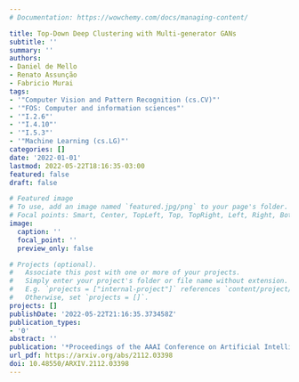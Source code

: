 ```yaml
---
# Documentation: https://wowchemy.com/docs/managing-content/

title: Top-Down Deep Clustering with Multi-generator GANs
subtitle: ''
summary: ''
authors:
- Daniel de Mello
- Renato Assunção
- Fabricio Murai
tags:
- '"Computer Vision and Pattern Recognition (cs.CV)"'
- '"FOS: Computer and information sciences"'
- '"I.2.6"'
- '"I.4.10"'
- '"I.5.3"'
- '"Machine Learning (cs.LG)"'
categories: []
date: '2022-01-01'
lastmod: 2022-05-22T18:16:35-03:00
featured: false
draft: false

# Featured image
# To use, add an image named `featured.jpg/png` to your page's folder.
# Focal points: Smart, Center, TopLeft, Top, TopRight, Left, Right, BottomLeft, Bottom, BottomRight.
image:
  caption: ''
  focal_point: ''
  preview_only: false

# Projects (optional).
#   Associate this post with one or more of your projects.
#   Simply enter your project's folder or file name without extension.
#   E.g. `projects = ["internal-project"]` references `content/project/deep-learning/index.md`.
#   Otherwise, set `projects = []`.
projects: []
publishDate: '2022-05-22T21:16:35.373458Z'
publication_types:
- '0'
abstract: ''
publication: '*Proceedings of the AAAI Conference on Artificial Intelligence*'
url_pdf: https://arxiv.org/abs/2112.03398
doi: 10.48550/ARXIV.2112.03398
---
```

